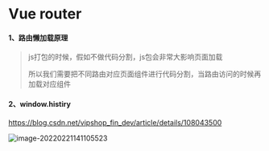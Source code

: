 # Vue router



#### 1、路由懒加载原理

> js打包的时候，假如不做代码分割，js包会非常大影响页面加载
>
> 所以我们需要把不同路由对应页面组件进行代码分割，当路由访问的时候再加载对应组件

#### 2、window.histiry

https://blog.csdn.net/vipshop_fin_dev/article/details/108043500

![image-20220221141105523](https://gitee.com/JuntengMa/imgae/raw/master/202202211411599.png)

